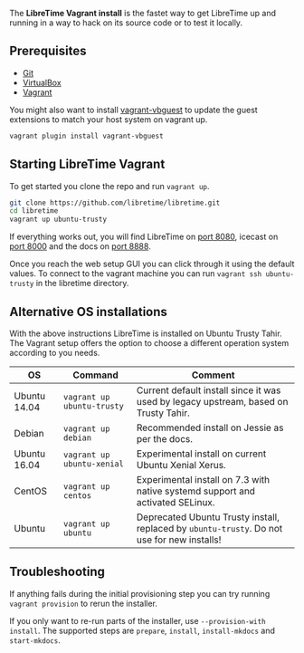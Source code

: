 The **LibreTime Vagrant install** is the fastet way to get LibreTime up and running in a way
to hack on its source code or to test it locally.

## Prerequisites

* [Git](https://git-scm.com/)
* [VirtualBox](https://www.virtualbox.org)
* [Vagrant](https://vagrantup.com)

You might also want to install [vagrant-vbguest](https://github.com/dotless-de/vagrant-vbguest) to update the guest extensions to match your host system on vagrant up.

```bash
vagrant plugin install vagrant-vbguest
```

## Starting LibreTime Vagrant

To get started you clone the repo and run `vagrant up`.

```bash
git clone https://github.com/libretime/libretime.git
cd libretime
vagrant up ubuntu-trusty
```

If everything works out, you will find LibreTime on [port 8080](http://localhost:8080), icecast on [port 8000](http://localhost:8000) and the docs on [port 8888](http://localhost:8888).

Once you reach the web setup GUI you can click through it using the default values. To connect to the vagrant machine you can run `vagrant ssh ubuntu-trusty` in the libretime directory.

## Alternative OS installations

With the above instructions LibreTime is installed on Ubuntu Trusty Tahir. The Vagrant setup offers the option to choose a different operation system according to you needs.

| OS     | Command             | Comment |
| ------ | ------------------- | ------- |
| Ubuntu 14.04 | `vagrant up ubuntu-trusty` | Current default install since it was used by legacy upstream, based on Trusty Tahir. |
| Debian | `vagrant up debian` | Recommended install on Jessie as per the docs. |
| Ubuntu 16.04 | `vagrant up ubuntu-xenial` | Experimental install on current Ubuntu Xenial Xerus. |
| CentOS | `vagrant up centos` | Experimental install on 7.3 with native systemd support and activated SELinux. |
| Ubuntu | `vagrant up ubuntu` | Deprecated Ubuntu Trusty install, replaced by `ubuntu-trusty`. Do not use for new installs! |

## Troubleshooting

If anything fails during the initial provisioning step you can try running `vagrant provision` to rerun the installer.

If you only want to re-run parts of the installer, use `--provision-with install`. The supported steps are `prepare`, `install`, `install-mkdocs` and `start-mkdocs`.
